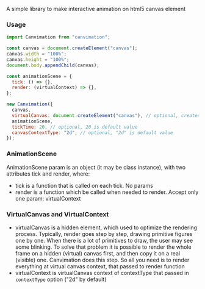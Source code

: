 A simple library to make interactive animation on html5 canvas element

### Usage

```javascript
import Canvimation from "canvimation";

const canvas = document.createElement("canvas");
canvas.width = "100%";
canvas.height = "100%";
document.body.appendChild(canvas);

const animationScene = {
  tick: () => {},
  render: (virtualContext) => {},
};

new Canvimation({
  canvas,
  virtualCanvas: document.createElement("canvas"), // optional, created atomatically by default
  animationScene,
  tickTime: 20, // optional, 20 is default value
  canvasContextType: "2d", // optional, "2d" is default value
});
```

### AnimationScene

AnimationScene param is an object (it may be class instance), with two attributes tick and render, where:

- tick is a function that is called on each tick. No params
- render is a function which be called when needed to render. Accept only one param: virtualContext

### VirtualCanvas and VirtualContext

- virtualCanvas is a hidden element, which used to optimize the rendering process. Typically, render goes step by step, drawing primitive figures one by one. When there is a lot of primitives to draw, the user may see some blinking. To solve that problem it is possible to render the whole frame on a hidden (virtual) canvas first, and then copy it on a real (visible) one. Canvimation does this step. So all you need is to render everything at virtual canvas context, that passed to render function
- virtualContext is virtualCanvas context of contextType that passed in `contextType` option ("2d" by default)
